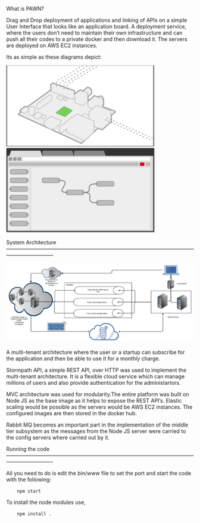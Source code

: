 What is PAWN? 

Drag and Drop deployment of applications and linking of APIs on a simple User Interface that looks like an application board. A deployment service, where the users don’t need to maintain their own infrastructure and can push all their codes to a private docker and then download it. The servers are deployed on AWS EC2 instances. 

Its as simple as these diagrams depict:

![Alt text](public/images/build_1.jpg?raw=true "Build you App")  ![Alt text](public/images/create_1.jpg?raw=true "Draw out your deployment")




System Architecture
—————————————————————————————————————————————

![Alt text](public/images/projarch.jpg?raw=true "PAWN Architecture")

A multi-tenant architecture where the user or a startup can subscribe for the application and then be able to use it for a monthly charge. 

Stormpath API, a simple REST API, over HTTP was used to implement the multi-tenant architecture. It is a flexible cloud service which can manage millions of users and also provide authentication for the administartors. 

MVC architecture was used for modularity.The entire platform was built on Node JS as the base image as it helps to expose the REST API’s. Elastic scaling would be possible as the servers would be AWS EC2 instances. The configured images are then stored in the docker hub.

Rabbit MQ becomes an important part in the implementation of the middle tier subsystem as the messages from the Node JS server were carried to the config servers where carried out by it. 

Running the code
—————————————————————————————————————————————

All you need to do is edit the bin/www file to set the port and start the code with the following:

		npm start

To install the node modules use,

		npm install .


